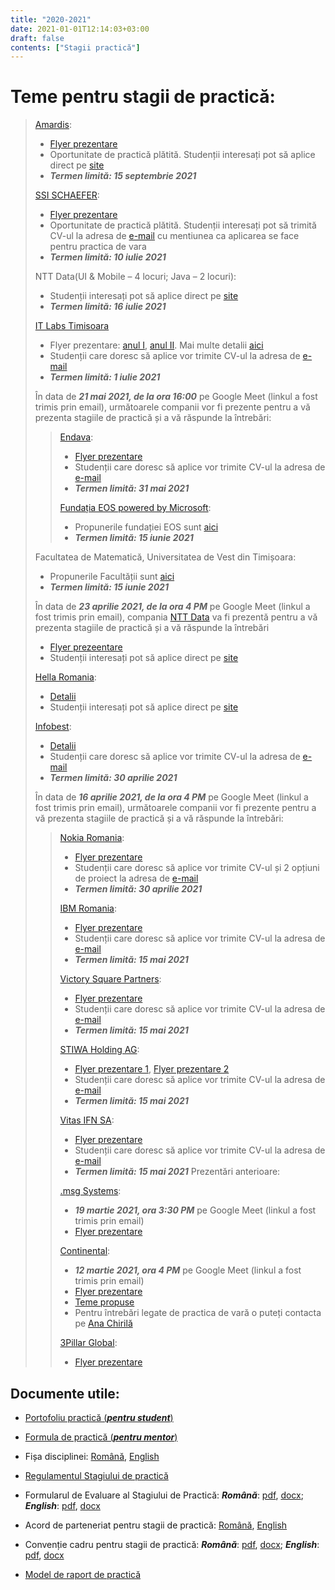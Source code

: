 ```yaml
---
title: "2020-2021"
date: 2021-01-01T12:14:03+03:00
draft: false
contents: ["Stagii practică"]
---
```

# Teme pentru stagii de practică:

> [Amardis](https://amdaris.com):
>
> - [Flyer prezentare](https://drive.google.com/file/d/1WZZs971ApLDrorMIF-8dfrCWh-Hr6uL5/view?usp=sharing)
> - Oportunitate de practică plătită. Studenții interesați pot să aplice direct pe [site](https://amdaris.com/job-type/intern/)
> - ***Termen limită: 15 septembrie 2021***
>
> [SSI SCHAEFER](https://www.ssi-schaefer.com/ro-ro):
>
> - [Flyer prezentare](https://drive.google.com/file/d/1JKCdAILQiYzBIbg5FUKKHb6MYiFmqimH/view?usp=sharing)
> - Oportunitate de practică plătită. Studenții interesați pot să trimită CV-ul la adresa de [e-mail](mailto:resurse.umane@ssi-schaefer.com) cu mentiunea ca aplicarea se face pentru practica de vara
> - ***Termen limită: 10 iulie 2021***
>
> NTT Data(UI & Mobile – 4 locuri; Java – 2 locuri):
>
> - Studenții interesați pot să aplice direct pe [site](https://ro.nttdata.com/career/pursuing-excellence)
> - ***Termen limită: 16 iulie 2021***
>
> [IT Labs Timisoara](http://it-labs.ro)
>
> - Flyer prezentare: [anul I](https://drive.google.com/file/d/1QF13Wk_CHdWXnIGzAH5bNg1MgHNohYUk/view?usp=sharing), [anul II](https://drive.google.com/file/d/184m4AGwkDDVHBoJ5rooxrzSgZniNPtNB/view?usp=sharing). Mai multe detalii [aici](http://internship.it-labs.ro/)
> - Studenții care doresc să aplice vor trimite CV-ul la adresa de [e-mail](mailto:internship@it-labs.ro)
> - ***Termen limită: 1 iulie 2021***
>
> În data de ***21 mai 2021, de la ora 16:00*** pe Google Meet (linkul a fost trimis prin email), următoarele companii vor fi prezente pentru a vă prezenta stagiile de practică și a vă răspunde la întrebări:
>
>> [Endava](https://www.endava.com/en):
>>
>> - [Flyer prezentare](https://drive.google.com/file/d/1nTu4z3JNnG9MP_LnbKVgly5vRfjSMJQl/view?usp=sharing)
>> - Studenții care doresc să aplice vor trimite CV-ul la adresa de [e-mail](mailto:Getintouch.Timisoara@endava.com)
>> - ***Termen limită: 31 mai 2021***
>>
>> [Fundația EOS powered by Microsoft](https://eos.ro):
>>
>> - Propunerile fundației EOS sunt [aici](https://drive.google.com/file/d/1tkoXwDOCyWvhqK3oJlGh0rDHVz85cWA7/view?usp=sharing)
>> - ***Termen limită: 15 iunie 2021***
>
> Facultatea de Matematică, Universitatea de Vest din Timișoara:
>
> - Propunerile Facultății sunt [aici](https://drive.google.com/file/d/1oJSmKr47iNhrhGX-tJSHxml42JCfQOk2/view?usp=sharing)
> - ***Termen limită: 15 iunie 2021***
>
> În data de ***23 aprilie 2021, de la ora 4 PM*** pe Google Meet (linkul a fost trimis prin email), compania [NTT Data](https://www.nttdata.com/global/en/) va fi prezentă pentru a vă prezenta stagiile de practică și a vă răspunde la întrebări
>
> - [Flyer prezeentare](https://drive.google.com/file/d/1x9e1rfej3vCSm_UkMQb49gcDAQ3V476w/view?usp=sharing)
> - Studenții interesați pot să aplice direct pe [site](https://ro.nttdata.com/Career/Pursuing-EXcellence)
>
> [Hella Romania](https://www.hella.com/):
>
> - [Detalii](https://www.hella.com/hella-ro/ro/Practica-de-vara-657.html)
> - Studenții interesați pot să aplice direct pe [site](https://hella.csod.com/ux/ats/careersite/3/home?c=hella&country=ro&lang=en-US)
>
> [Infobest](https://www.infobest.ro):
>
> - [Detalii](https://www.infobest.ro/careers/interships/software-development/)
> - Studenții care doresc să aplice vor trimite CV-ul la adresa de [e-mail](mailto:recruiting@infobest.ro)
> - ***Termen limită: 30 aprilie 2021***
>
> În data de ***16 aprilie 2021, de la ora 4 PM*** pe Google Meet (linkul a fost trimis prin email), următoarele companii vor fi prezente pentru a vă prezenta stagiile de practică și a vă răspunde la întrebări:
>>
>> [Nokia Romania](https://www.nokia.com/):
>>
>> - [Flyer prezentare](https://drive.google.com/file/d/1HB38FipyfXhltFVAvDexIYgi_e0jA7W6/view?usp=sharing)
>> - Studenții care doresc să aplice vor trimite CV-ul și 2 opțiuni de proiect la adresa de [e-mail](mailto:recrutare@nokia.com)
>> - ***Termen limită: 30 aprilie 2021***
>>
>> [IBM Romania](https://www.ibm.com/ro-en):
>>
>> - [Flyer prezentare](https://drive.google.com/file/d/15Kl0yeq9ac5L6gJBvX87irZa__YbatLz/view?usp=sharing)
>> - Studenții care doresc să aplice vor trimite CV-ul la adresa de [e-mail](mailto:iasmina.boldea@ro.ibm.com)
>> - ***Termen limită: 15 mai 2021***
>>
>> [Victory Square Partners](https://www.victorysqpartners.com):
>>
>> - [Flyer prezentare](https://drive.google.com/file/d/1lwXKlVQVHHFHK0qmuq7lMiNJwwVlds2D/view?usp=sharing)
>> - Studenții care doresc să aplice vor trimite CV-ul la adresa de [e-mail](mailto:contact@vspartners.us)
>> - ***Termen limită: 15 mai 2021***
>>
>> [STIWA Holding AG](https://www.stiwa.com/en/):
>>
>> - [Flyer prezentare 1](https://drive.google.com/file/d/1AG51Cz7wqT-OEbK8WbwUt1PCOxnEJhgM/view?usp=sharing), [Flyer prezentare 2](https://drive.google.com/file/d/1h2ZFSZflFzR9oeycVvSS8pEbJRrg5_Dy/view?usp=sharing)
>> - Studenții care doresc să aplice vor trimite CV-ul la adresa de [e-mail](mailto:jobs@stiwa.com)
>> - ***Termen limită: 15 mai 2021***
>>
>> [Vitas IFN SA](https://vitasromania.ro):
>>
>> - [Flyer prezentare](https://drive.google.com/file/d/1sWTiNv1Wjwmr5GdqSpN6EQ4jbYoWPCq1/view?usp=sharing)
>> - Studenții care doresc să aplice vor trimite CV-ul la adresa de [e-mail](mailto:hr@vitasromania.ro)
>> - ***Termen limită: 15 mai 2021***
> Prezentări anterioare:
>>
>> [.msg Systems](https://www.msg-systems.ro/):
>>
>> - ***19 martie 2021, ora 3:30 PM*** pe Google Meet (linkul a fost trimis prin email)
>> - [Flyer prezentare](https://drive.google.com/file/d/1tM172tUWxLOOBbJSjD-R7WFrQnqBjdoR/view?usp=sharing)
>>
>> [Continental](https://www.continental.com/):
>>
>> - ***12 martie 2021, ora 4 PM*** pe Google Meet (linkul a fost trimis prin email)
>> - [Flyer prezentare](https://drive.google.com/file/d/1JYU3rsH6Lf1sQCcRLbNF9-B3XLvJC2nO/view?usp=sharing)
>> - [Teme propuse](https://drive.google.com/file/d/1kgPiTSZAVHDLxGo4tDuTCHjvRqp-gjEc/view?usp=sharing)
>> - Pentru întrebări legate de practica de vară o puteți contacta pe [Ana Chirilă](mailto:ana.chirila@continental.com)
>>
>> [3Pillar Global](https://www.3pillarglobal.com):
>>
>> - [Flyer prezentare](https://drive.google.com/file/d/1gDc8OK-AWojCj2Y-wXkh5ax3cHpgEGkZ/view?usp=sharing)

## Documente utile:

- [Portofoliu practică (***pentru student***)](https://forms.gle/W8kNYcJjSHuE4sa48)

- [Formula de practică (***pentru mentor***)](https://forms.gle/AhCamLGdJsWvtG8e6)

- Fișa disciplinei: [Română](https://drive.google.com/file/d/110V3_yOeoWyyqgz6MKL22ZS_LTJnaAtx/view?usp=sharing), [English](https://drive.google.com/file/d/1UaC6A7IF6liV3EoMrpOmbUjCxZ12nA9c/view?usp=sharing)

- [Regulamentul Stagiului de practică](https://drive.google.com/file/d/1PXf7XjCDXuGaPQqpRBt0BQL6Lih-ipEN/view?usp=sharing)

- Formularul  de Evaluare al Stagiului de Practică: ***Română***: [pdf](https://drive.google.com/file/d/1fvrjCRjyZTy5j77xxrf0WBrS3cYZJmwT/view?usp=sharing), [docx](https://drive.google.com/file/d/1xQpBZPXZySH90BHeHvZsnAaAxqcTjIOi/view?usp=sharing); ***English***: [pdf](https://drive.google.com/file/d/1Ql567ZYXfPcm93UAogWfLEcFWc_QNL6Z/view?usp=sharing), [docx](https://drive.google.com/file/d/1-Mbd518T-AFmu90SGjg42_aQuPnRl-Ux/view?usp=sharing)

- Acord de parteneriat pentru stagii de practică: [Română](https://drive.google.com/file/d/1KF6dW1Eh09tzzI4w_Xe_f0-9t7jDkqmz/view?usp=sharing), [English](https://drive.google.com/file/d/1ALI9keGv7ep7TR65sTtQ4LZZAeX1CQlw/view?usp=sharing)

- Convenție cadru pentru stagii de practică: ***Română***: [pdf](https://drive.google.com/file/d/1TaDezsH5s6vtuioU4VED0Imc_TBPUdOf/view?usp=sharing), [docx](https://drive.google.com/file/d/1rTYIsltrKMBd5FQTrOzGa_tlZnfnaK1r/view?usp=sharing); ***English***: [pdf](https://drive.google.com/file/d/15StztsUQL_lplYJO17D6atsWuSQi9a0A/view?usp=sharing), [docx](https://drive.google.com/file/d/17oz1v5KXHIOZ4UkBs8XGalyBcUbZmrF3/view?usp=sharing)

- [Model de raport de practică](https://docs.google.com/document/d/1Z9nK3eU5AaiDc5mBavYTDWdacXsOXolM/edit?usp=sharing&ouid=105567782752039546173&rtpof=true&sd=true)
